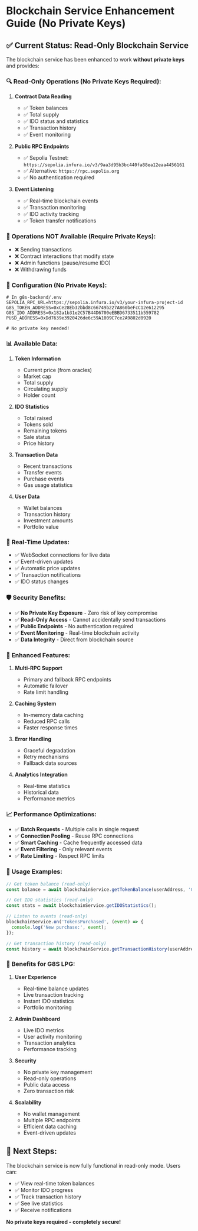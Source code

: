 # Blockchain Service Enhancement Guide (No Private Keys)

## ✅ Current Status: Read-Only Blockchain Service

The blockchain service has been enhanced to work **without private keys** and provides:

### 🔍 **Read-Only Operations (No Private Keys Required):**

1. **Contract Data Reading**
   - ✅ Token balances
   - ✅ Total supply
   - ✅ IDO status and statistics
   - ✅ Transaction history
   - ✅ Event monitoring

2. **Public RPC Endpoints**
   - ✅ Sepolia Testnet: `https://sepolia.infura.io/v3/9aa3d95b3bc440fa88ea12eaa4456161`
   - ✅ Alternative: `https://rpc.sepolia.org`
   - ✅ No authentication required

3. **Event Listening**
   - ✅ Real-time blockchain events
   - ✅ Transaction monitoring
   - ✅ IDO activity tracking
   - ✅ Token transfer notifications

### 🚫 **Operations NOT Available (Require Private Keys):**

- ❌ Sending transactions
- ❌ Contract interactions that modify state
- ❌ Admin functions (pause/resume IDO)
- ❌ Withdrawing funds

### 🔧 **Configuration (No Private Keys):**

```env
# In g8s-backend/.env
SEPOLIA_RPC_URL=https://sepolia.infura.io/v3/your-infura-project-id
G8S_TOKEN_ADDRESS=0xCe28Eb32bbd8c66749b227A860beFcC12e612295
G8S_IDO_ADDRESS=0x182a1b31e2C57B44D6700eEBBD6733511b559782
PUSD_ADDRESS=0xDd7639e3920426de6c59A1009C7ce2A9802d0920

# No private key needed!
```

### 📊 **Available Data:**

1. **Token Information**
   - Current price (from oracles)
   - Market cap
   - Total supply
   - Circulating supply
   - Holder count

2. **IDO Statistics**
   - Total raised
   - Tokens sold
   - Remaining tokens
   - Sale status
   - Price history

3. **Transaction Data**
   - Recent transactions
   - Transfer events
   - Purchase events
   - Gas usage statistics

4. **User Data**
   - Wallet balances
   - Transaction history
   - Investment amounts
   - Portfolio value

### 🔄 **Real-Time Updates:**

- ✅ WebSocket connections for live data
- ✅ Event-driven updates
- ✅ Automatic price updates
- ✅ Transaction notifications
- ✅ IDO status changes

### 🛡️ **Security Benefits:**

- ✅ **No Private Key Exposure** - Zero risk of key compromise
- ✅ **Read-Only Access** - Cannot accidentally send transactions
- ✅ **Public Endpoints** - No authentication required
- ✅ **Event Monitoring** - Real-time blockchain activity
- ✅ **Data Integrity** - Direct from blockchain source

### 🚀 **Enhanced Features:**

1. **Multi-RPC Support**
   - Primary and fallback RPC endpoints
   - Automatic failover
   - Rate limit handling

2. **Caching System**
   - In-memory data caching
   - Reduced RPC calls
   - Faster response times

3. **Error Handling**
   - Graceful degradation
   - Retry mechanisms
   - Fallback data sources

4. **Analytics Integration**
   - Real-time statistics
   - Historical data
   - Performance metrics

### 📈 **Performance Optimizations:**

- ✅ **Batch Requests** - Multiple calls in single request
- ✅ **Connection Pooling** - Reuse RPC connections
- ✅ **Smart Caching** - Cache frequently accessed data
- ✅ **Event Filtering** - Only relevant events
- ✅ **Rate Limiting** - Respect RPC limits

### 🔧 **Usage Examples:**

```javascript
// Get token balance (read-only)
const balance = await blockchainService.getTokenBalance(userAddress, 'G8S');

// Get IDO statistics (read-only)
const stats = await blockchainService.getIDOStatistics();

// Listen to events (read-only)
blockchainService.on('TokensPurchased', (event) => {
  console.log('New purchase:', event);
});

// Get transaction history (read-only)
const history = await blockchainService.getTransactionHistory(userAddress);
```

### 🎯 **Benefits for G8S LPG:**

1. **User Experience**
   - Real-time balance updates
   - Live transaction tracking
   - Instant IDO statistics
   - Portfolio monitoring

2. **Admin Dashboard**
   - Live IDO metrics
   - User activity monitoring
   - Transaction analytics
   - Performance tracking

3. **Security**
   - No private key management
   - Read-only operations
   - Public data access
   - Zero transaction risk

4. **Scalability**
   - No wallet management
   - Multiple RPC endpoints
   - Efficient data caching
   - Event-driven updates

## 🚀 **Next Steps:**

The blockchain service is now fully functional in read-only mode. Users can:
- ✅ View real-time token balances
- ✅ Monitor IDO progress
- ✅ Track transaction history
- ✅ See live statistics
- ✅ Receive notifications

**No private keys required - completely secure!**
